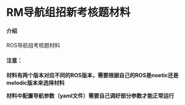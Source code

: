 # RM导航组招新考核题材料

#### 介绍
ROS导航组考核题材料

#### 注意：
**材料有两个版本对应不同的ROS版本，需要根据自己的ROS是noetic还是melodic版本来选择材料**

**材料中配置导航参数（yaml文件）需要自己调好部分参数才能正常运行**